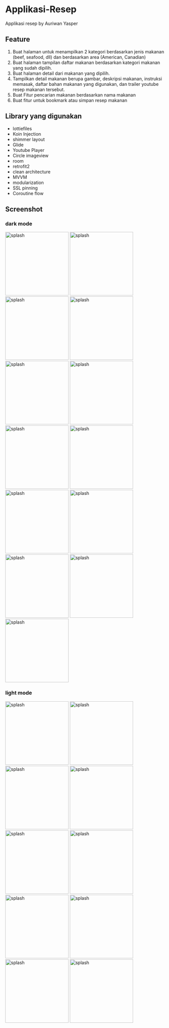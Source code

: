 # Applikasi-Resep
Applikasi resep by Auriwan Yasper
## Feature
1.	Buat halaman untuk menampilkan 2 kategori berdasarkan jenis makanan (beef, seafood, dll) dan berdasarkan area (American, Canadian)		
2.	Buat halaman tampilan daftar makanan berdasarkan kategori makanan yang sudah dipilih. 
3.	Buat halaman detail dari makanan yang dipilih.
4.	Tampilkan detail makanan berupa gambar, deskripsi makanan, instruksi memasak, daftar bahan makanan yang digunakan, dan trailer youtube resep makanan tersebut.
5.	Buat Fitur pencarian makanan berdasarkan nama makanan 
6.	Buat fitur untuk bookmark atau simpan resep makanan
## Library yang digunakan
- lottiefiles
- Koin Injection
- shimmer layout
- Glide
- Youtube Player
- Circle imageview
- room
- retrofit2
- clean architecture
- MVVM
- modularization
- SSL pinning
- Coroutine flow
  

## Screenshot
### dark mode

<img src="https://github.com/el-thobhy/Applikasi-Resep/blob/master/screenshot/Screenshot_1696651345.png" alt="splash" width="200"/> <img src="https://github.com/el-thobhy/Applikasi-Resep/blob/master/screenshot/Screenshot_1696651349.png" alt="splash" width="200"/> <img src="https://github.com/el-thobhy/Applikasi-Resep/blob/master/screenshot/Screenshot_1696651353.png" alt="splash" width="200"/> <img src="https://github.com/el-thobhy/Applikasi-Resep/blob/master/screenshot/Screenshot_1696651365.png" alt="splash" width="200"/> <img src="https://github.com/el-thobhy/Applikasi-Resep/blob/master/screenshot/Screenshot_1696651370.png" alt="splash" width="200"/> <img src="https://github.com/el-thobhy/Applikasi-Resep/blob/master/screenshot/Screenshot_1696651385.png" alt="splash" width="200"/> <img src="https://github.com/el-thobhy/Applikasi-Resep/blob/master/screenshot/Screenshot_1696651390.png" alt="splash" width="200"/> <img src="https://github.com/el-thobhy/Applikasi-Resep/blob/master/screenshot/Screenshot_1696651402.png" alt="splash" width="200"/> <img src="https://github.com/el-thobhy/Applikasi-Resep/blob/master/screenshot/Screenshot_1696651409.png" alt="splash" width="200"/> <img src="https://github.com/el-thobhy/Applikasi-Resep/blob/master/screenshot/Screenshot_1696651414.png" alt="splash" width="200"/> <img src="https://github.com/el-thobhy/Applikasi-Resep/blob/master/screenshot/Screenshot_1696651438.png" alt="splash" width="200"/> <img src="https://github.com/el-thobhy/Applikasi-Resep/blob/master/screenshot/Screenshot_1696651453.png" alt="splash" width="200"/> <img src="https://github.com/el-thobhy/Applikasi-Resep/blob/master/screenshot/Screenshot_1696651473.png" alt="splash" width="200"/> 

### light mode

<img src="https://github.com/el-thobhy/Applikasi-Resep/blob/master/screenshot/Screenshot_1696651558.png" alt="splash" width="200"/> <img src="https://github.com/el-thobhy/Applikasi-Resep/blob/master/screenshot/Screenshot_1696651561.png" alt="splash" width="200"/> <img src="https://github.com/el-thobhy/Applikasi-Resep/blob/master/screenshot/Screenshot_1696651564.png" alt="splash" width="200"/> <img src="https://github.com/el-thobhy/Applikasi-Resep/blob/master/screenshot/Screenshot_1696651567.png" alt="splash" width="200"/> <img src="https://github.com/el-thobhy/Applikasi-Resep/blob/master/screenshot/Screenshot_1696651571.png" alt="splash" width="200"/> <img src="https://github.com/el-thobhy/Applikasi-Resep/blob/master/screenshot/Screenshot_1696651581.png" alt="splash" width="200"/> <img src="https://github.com/el-thobhy/Applikasi-Resep/blob/master/screenshot/Screenshot_1696651588.png" alt="splash" width="200"/> <img src="https://github.com/el-thobhy/Applikasi-Resep/blob/master/screenshot/Screenshot_1696651592.png" alt="splash" width="200"/> <img src="https://github.com/el-thobhy/Applikasi-Resep/blob/master/screenshot/Screenshot_1696651619.png" alt="splash" width="200"/> <img src="https://github.com/el-thobhy/Applikasi-Resep/blob/master/screenshot/Screenshot_1696651624.png" alt="splash" width="200"/> 
